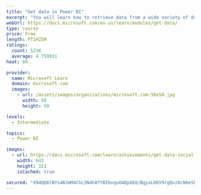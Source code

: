 ```yaml
---
title: "Get data in Power BI"
excerpt: "You will learn how to retrieve data from a wide variety of data sources, including Microsoft Excel, relational databases, and NoSQL data stores. You will also learn how to improve performance while retrieving data."
webUrl: https://docs.microsoft.com/en-us/learn/modules/get-data/
type: course
price: Free
length: PT1H25M
ratings:
  count: 5236
  average: 4.759931
heat: 60

provider:
  name: Microsoft Learn
  domain: microsoft.com
  images:
    - url: /assets/images/organizations/microsoft.com-50x50.jpg
      width: 50
      height: 50

levels:
  - Intermediate

topics:
  - Power BI

images:
  - url: https://docs.microsoft.com/learn/achievements/get-data-social.png
    width: 643
    height: 321
    isCached: true

secured: "X94QQ6lBYs4BJmM4ChL5N4h8fYBI6vquO4DpXEO/BgyxLKKV9rgQvz8cNbe5hKXCglfCWgeuysIgi35OOI9vRecU8LlDL7vYrKG4PYmbABLT4L2zH7p+KDdZ0EIdFAU2mO74zZs3PkT5/TQuMuIktR4TUGdB0KTvRRLm//eK4K5h1oQkf5r10CFyCGKiNedJrvKOh1BONDVdJtgEW0VpRdzjnrZHsbOWOuOn9znnfwNAXTct1rrAcASixLz68Slhl2kXDAldFiNTF+IHwlqleWCvasHOw4R5e60mRM+//CX5u9y0xuFRbepP86IT3GgvNV1gyix0jtma4hbuUTR1ZvfHGs+m542oMyFLCIYZfHNfKS+XC2n3bn/ODfdkmiihVPWKJfFfYdyElBG4JpQ33UkyUctN3hvEGNaIrA5gZy0=;A4xTTDz5i3/JZXlGChGdaA=="
---
```


